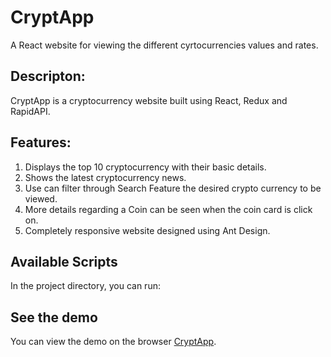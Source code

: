 # CryptApp
A React website for viewing the different cyrtocurrencies values and rates.


## Descripton:

CryptApp is a cryptocurrency website built using React, Redux and RapidAPI.

## Features:
1. Displays the top 10 cryptocurrency with their basic details.
2. Shows the latest cryptocurrency news.
3. Use can filter through Search Feature the desired crypto currency to be viewed.
4. More details regarding a Coin can be seen when the coin card is click on.
4. Completely responsive website designed using Ant Design.


## Available Scripts

In the project directory, you can run:



## See the demo

You can view the demo on the browser [CryptApp](https://zinny-crypto.netlify.app/).

